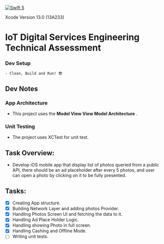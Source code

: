 [![Swift 5](https://img.shields.io/badge/Swift-5-green.svg?style=flat)](https://swift.org/)

Xcode Version 13.0 (13A233) 

# IoT Digital Services Engineering Technical Assessment

### Dev Setup
```
- Clean, Build and Run! 😎
```

## Dev Notes ##

### App Architecture
- This project uses the **Model View View Model Architecture** .

### Unit Testing
- The project uses XCTest for unit test.

## Task Overview:
- Develop iOS mobile app that display list of photos queried from a public API, there should be an ad placeholder after every 5 photos, and user can open a photo by clicking on it to be fully presented. 

## Tasks:
- [x] Creating App structure.
- [x] Building Network Layer and adding photos Provider.
- [x] Handling Photos Screen UI and fetching the data to it.
- [x] Handling Ad Place Holder Logic.
- [x] Handling showing Photo in full screen.
- [x] Handling Cashing and Offline Mode.
- [ ] Writing unit tests.
